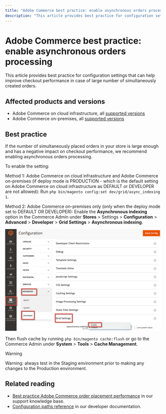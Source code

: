```yaml
---
title: "Adobe Commerce best practice: enable asynchronous orders processing"
description: "This article provides best practice for configuration settings that can help improve checkout performance in case of large number of simultaneously created orders."
---
```


# Adobe Commerce best practice: enable asynchronous orders processing

This article provides best practice for configuration settings that can help improve checkout performance in case of large number of simultaneously created orders.

## Affected products and versions

* Adobe Commerce on cloud infrastructure, all [supported versions](https://magento.com/sites/default/files/magento-software-lifecycle-policy.pdf)
* Adobe Commerce on-premises, all [supported versions](https://magento.com/sites/default/files/magento-software-lifecycle-policy.pdf)

## Best practice

If the number of simultaneously placed orders in your store is large enough and has a negative impact on checkout performance, we recommend enabling asynchronous orders processing.

To enable the setting:

Method 1: Adobe Commerce on cloud infrastructure and Adobe Commerce on-premises (if deploy mode is PRODUCTION - which is the default setting on Adobe Commerce on cloud infrastructure as DEFAULT or DEVELOPER are not allowed): Run `php bin/magento config:set dev/grid/async_indexing 1`.

Method 2: Adobe Commerce on-premises only (only when the deploy mode set to DEFAULT OR DEVELOPER): Enable the **Asynchronous indexing** option in the Commerce Admin under **Stores** > Settings > **Configuration** > **Advanced** > **Developer** > **Grid Settings** > **Asynchronous indexing**.

![asynchronous_orders_magento.png](assets/asynchronous_orders_magento.png)

Then flush cache by running `php bin/magento cache:flush` or go to the Commerce Admin under **System** > **Tools** > **Cache Management**.

>[!WARNING]
>
>Warning: always test in the Staging environment prior to making any changes to the Production environment.

## Related reading

* [Best practice Adobe Commerce order placement performance](https://support.magento.com/hc/en-us/articles/360048170772) in our support knowledge base.
* [Configuration paths reference](https://devdocs.magento.com/guides/v2.4/config-guide/prod/config-reference-most.html) in our developer documentation. 
